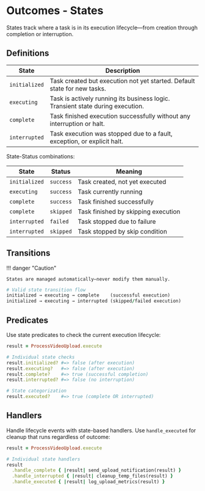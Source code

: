 # Outcomes - States

States track where a task is in its execution lifecycle—from creation through completion or interruption.

## Definitions

| State | Description |
| ----- | ----------- |
| `initialized` | Task created but execution not yet started. Default state for new tasks. |
| `executing` | Task is actively running its business logic. Transient state during execution. |
| `complete` | Task finished execution successfully without any interruption or halt. |
| `interrupted` | Task execution was stopped due to a fault, exception, or explicit halt. |

State-Status combinations:

| State | Status | Meaning |
| ----- | ------ | ------- |
| `initialized` | `success` | Task created, not yet executed |
| `executing` | `success` | Task currently running |
| `complete` | `success` | Task finished successfully |
| `complete` | `skipped` | Task finished by skipping execution |
| `interrupted` | `failed` | Task stopped due to failure |
| `interrupted` | `skipped` | Task stopped by skip condition |

## Transitions

!!! danger "Caution"

    States are managed automatically—never modify them manually.

```ruby
# Valid state transition flow
initialized → executing → complete    (successful execution)
initialized → executing → interrupted (skipped/failed execution)
```

## Predicates

Use state predicates to check the current execution lifecycle:

```ruby
result = ProcessVideoUpload.execute

# Individual state checks
result.initialized? #=> false (after execution)
result.executing?   #=> false (after execution)
result.complete?    #=> true (successful completion)
result.interrupted? #=> false (no interruption)

# State categorization
result.executed?    #=> true (complete OR interrupted)
```

## Handlers

Handle lifecycle events with state-based handlers. Use `handle_executed` for cleanup that runs regardless of outcome:

```ruby
result = ProcessVideoUpload.execute

# Individual state handlers
result
  .handle_complete { |result| send_upload_notification(result) }
  .handle_interrupted { |result| cleanup_temp_files(result) }
  .handle_executed { |result| log_upload_metrics(result) }
```
